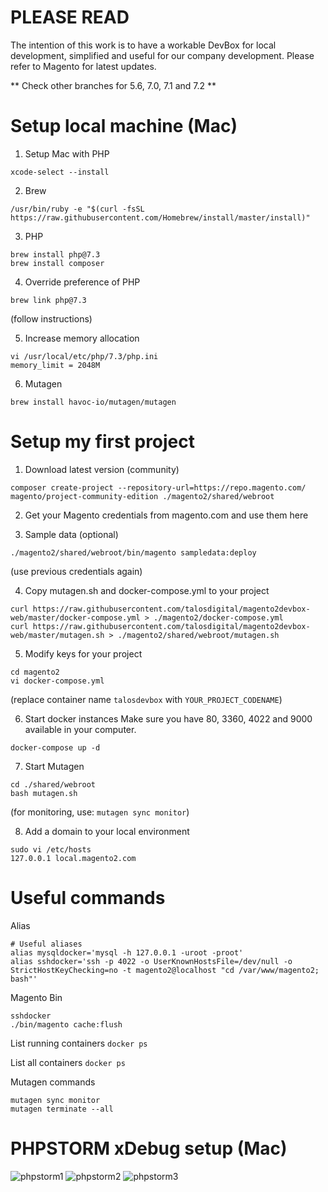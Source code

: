 # PLEASE READ

The intention of this work is to have a workable DevBox for local development, simplified and useful for our company development.
Please refer to Magento for latest updates.

** Check other branches for 5.6, 7.0, 7.1 and 7.2 **


# Setup local machine (Mac)

1. Setup Mac with PHP
```
xcode-select --install
```

2. Brew
```
/usr/bin/ruby -e "$(curl -fsSL https://raw.githubusercontent.com/Homebrew/install/master/install)"
```

3. PHP
```
brew install php@7.3
brew install composer
```

4. Override preference of PHP
```
brew link php@7.3
```
(follow instructions)

5. Increase memory allocation
```
vi /usr/local/etc/php/7.3/php.ini
memory_limit = 2048M
```

6. Mutagen
```
brew install havoc-io/mutagen/mutagen
```

# Setup my first project

1. Download latest version (community)
```
composer create-project --repository-url=https://repo.magento.com/ magento/project-community-edition ./magento2/shared/webroot
```

2. Get your Magento credentials from magento.com and use them here

3. Sample data (optional)
```
./magento2/shared/webroot/bin/magento sampledata:deploy
```
(use previous credentials again)

4. Copy mutagen.sh and docker-compose.yml to your project
```
curl https://raw.githubusercontent.com/talosdigital/magento2devbox-web/master/docker-compose.yml > ./magento2/docker-compose.yml 
curl https://raw.githubusercontent.com/talosdigital/magento2devbox-web/master/mutagen.sh > ./magento2/shared/webroot/mutagen.sh
```

5. Modify keys for your project
```
cd magento2
vi docker-compose.yml
```
(replace container name `talosdevbox` with `YOUR_PROJECT_CODENAME`)

6. Start docker instances
Make sure you have 80, 3360, 4022 and 9000 available in your computer.
```
docker-compose up -d
```

7. Start Mutagen
```
cd ./shared/webroot
bash mutagen.sh
```
(for monitoring, use: `mutagen sync monitor`)

8. Add a domain to your local environment
```
sudo vi /etc/hosts
127.0.0.1 local.magento2.com
```

# Useful commands

Alias
```
# Useful aliases
alias mysqldocker='mysql -h 127.0.0.1 -uroot -proot'
alias sshdocker='ssh -p 4022 -o UserKnownHostsFile=/dev/null -o StrictHostKeyChecking=no -t magento2@localhost "cd /var/www/magento2; bash"'
```

Magento Bin
```
sshdocker
./bin/magento cache:flush
```

List running containers
```docker ps```

List all containers
```docker ps```

Mutagen commands
```
mutagen sync monitor
mutagen terminate --all
```


# PHPSTORM xDebug setup (Mac)

![phpstorm1](https://raw.githubusercontent.com/talosdigital/magento2devbox-web/master/phpstorm1.png)
![phpstorm2](https://raw.githubusercontent.com/talosdigital/magento2devbox-web/master/phpstorm2.png)
![phpstorm3](https://raw.githubusercontent.com/talosdigital/magento2devbox-web/master/phpstorm3.png)

